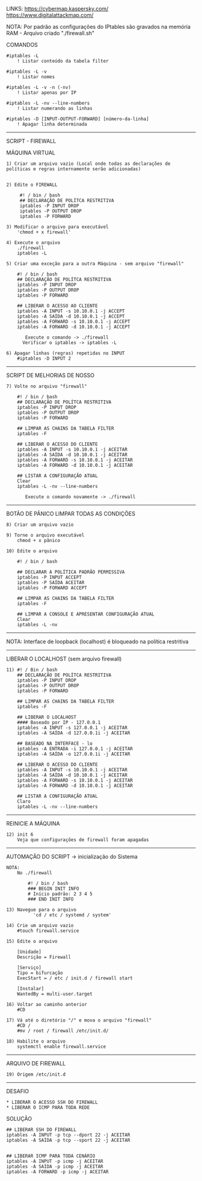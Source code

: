 LINKS:
    https://cybermap.kaspersky.com/
    https://www.digitalattackmap.com/

NOTA: Por padrão as configurações do IPtables são gravados na memória RAM 
    - Arquivo criado "./firewall.sh" 

  COMANDOS 

    #iptables -L
        ! Listar conteúdo da tabela filter

    #iptables -L -v
        ! Listar nomes

    #iptables -L -v -n (-nv)
        ! Listar apenas por IP

    #iptables -L -nv --line-numbers
        ! Listar numerando as linhas

    #iptables -D [INPUT-OUTPUT-FORWARD] [número-da-linha]
        ! Apagar linha determinada 

---------------------------------------------------------

SCRIPT - FIREWALL

  MÁQUINA VIRTUAL

    1) Criar um arquivo vazio (Local onde todas as declarações de políticas e regras internamente serão adicionadas)
        

    2) Edite o FIREWALL	

         #! / bin / bash
         ## DECLARAÇÃO DE POLÍTCA RESTRITIVA
         iptables -P INPUT DROP
         iptables -P OUTPUT DROP
         iptables -P FORWARD

    3) Modificar o arquivo para executável
        'chmod + x firewall'

    4) Execute o arquivo
        ./firewall
        iptables -L

    5) Criar uma exceção para a outra Máquina - sem arquivo "firewall"

        #! / bin / bash
        ## DECLARAÇÃO DE POLÍTCA RESTRITIVA
        iptables -P INPUT DROP
        iptables -P OUTPUT DROP
        iptables -P FORWARD

        ## LIBERAR O ACESSO AO CLIENTE 
        iptables -A INPUT -s 10.10.0.1 -j ACCEPT
        iptables -A SAÍDA -d 10.10.0.1 -j ACCEPT
        iptables -A FORWARD -s 10.10.0.1 -j ACCEPT
        iptables -A FORWARD -d 10.10.0.1 -j ACCEPT

           Execute o comando -> ./firewall
          Verificar o iptables -> iptables -L

    6) Apagar linhas (regras) repetidas no INPUT
        #iptables -D INPUT 2

-----------------------------------------------

SCRIPT DE MELHORIAS DE NOSSO

    7) Volte no arquivo "firewall"

        #! / bin / bash
        ## DECLARAÇÃO DE POLÍTCA RESTRITIVA
        iptables -P INPUT DROP
        iptables -P OUTPUT DROP
        iptables -P FORWARD

        ## LIMPAR AS CHAINS DA TABELA FILTER
        iptables -F

        ## LIBERAR O ACESSO DO CLIENTE 
        iptables -A INPUT -s 10.10.0.1 -j ACEITAR
        iptables -A SAÍDA -d 10.10.0.1 -j ACEITAR
        iptables -A FORWARD -s 10.10.0.1 -j ACEITAR
        iptables -A FORWARD -d 10.10.0.1 -j ACEITAR  

        ## LISTAR A CONFIGURAÇÃO ATUAL
        Clear
        iptables -L -nv --line-numbers          
        
           Execute o comando novamente -> ./firewall

-----------------------------------------------

BOTÃO DE PÂNICO
  LIMPAR TODAS AS CONDIÇÕES 


    8) Criar um arquivo vazio

    9) Torne o arquivo executável
        chmod + x pânico

    10) Edite o arquivo

        #! / bin / bash

        ## DECLARAR A POLÍTICA PADRÃO PERMISSIVA
        iptables -P INPUT ACCEPT
        iptables -P SAÍDA ACEITAR
        iptables -P FORWARD ACCEPT

        ## LIMPAR AS CHAINS DA TABELA FILTER
        iptables -F

        ## LIMPAR A CONSOLE E APRESENTAR CONFIGURAÇÃO ATUAL
        Clear
        iptables -L -nv

-----------------------------------------------

NOTA: Interface de loopback (localhost) é bloqueado na política restritiva

-----------------------------------------------

LIBERAR O LOCALHOST (sem arquivo firewall)

    11) #! / Bin / bash
        ## DECLARAÇÃO DE POLÍTCA RESTRITIVA
        iptables -P INPUT DROP
        iptables -P OUTPUT DROP
        iptables -P FORWARD

        ## LIMPAR AS CHAINS DA TABELA FILTER
        iptables -F

        ## LIBERAR O LOCALHOST
        #### Baseado por IP - 127.0.0.1
        iptables -A INPUT -s 127.0.0.1 -j ACEITAR
        iptables -A SAÍDA -d 127.0.0.1i -j ACEITAR

        ## BASEADO NA INTERFACE - lo
        iptables -A ENTRADA -i 127.0.0.1 -j ACEITAR
        iptables -A SAÍDA -o 127.0.0.1i -j ACEITAR

        ## LIBERAR O ACESSO DO CLIENTE
        iptables -A INPUT -s 10.10.0.1 -j ACEITAR
        iptables -A SAÍDA -d 10.10.0.1 -j ACEITAR
        iptables -A FORWARD -s 10.10.0.1 -j ACEITAR
        iptables -A FORWARD -d 10.10.0.1 -j ACEITAR  

        ## LISTAR A CONFIGURAÇÃO ATUAL
        Claro 
        iptables -L -nv --line-numbers

-----------------------------------------------

REINICIE A MÁQUINA

    12) init 6
        Veja que configurações de firewall foram apagadas

-----------------------------------------------

AUTOMAÇÃO DO SCRIPT ->  inicialização do Sistema

    NOTA:
        No ./firewall

            #! / bin / bash
            ### BEGIN INIT INFO
            # Início padrão: 2 3 4 5
            ### END INIT INFO
    
    13) Navegue para o arquivo 
              'cd / etc / systemd / system'

    14) Crie um arquivo vazio
        #touch firewall.service

    15) Edite o arquivo

        [Unidade]
        Descrição = Firewall

        [Serviço]
        Tipo = bifurcação
        ExecStart = / etc / init.d / firewall start

        [Instalar]
        WantedBy = multi-user.target

    16) Voltar ao caminho anterior 
        #CD 

    17) Vá até o diretório "/" e mova o arquivo "firewall"
        #CD /
        #mv / root / firewall /etc/init.d/

    18) Habilite o arquivo
        systemctl enable firewall.service

-----------------------------------------------

ARQUIVO DE FIREWALL

    19) Origem /etc/init.d

-----------------------------------------------

DESAFIO

    * LIBERAR O ACESSO SSH DO FIREWALL
    * LIBERAR O ICMP PARA TODA REDE

SOLUÇÃO
    
    ## LIBERAR SSH DO FIREWALL
    iptables -A INPUT -p tcp --dport 22 -j ACEITAR
    iptables -A SAÍDA -p tcp --sport 22 -j ACEITAR


    ## LIBERAR ICMP PARA TODA CENÁRIO
    iptables -A INPUT -p icmp -j ACEITAR
    iptables -A SAÍDA -p icmp -j ACEITAR
    iptables -A FORWARD -p icmp -j ACEITAR
